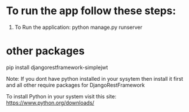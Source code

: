 # To run the app follow these steps:

1. To Run the application:
    python manage.py runserver


# other packages
pip install djangorestframework-simplejwt


Note: If you dont have python installed in your sysytem 
 then install it first and all other require packages for DjangoRestFramework

To install Python in your system visit this site:
   https://www.python.org/downloads/
